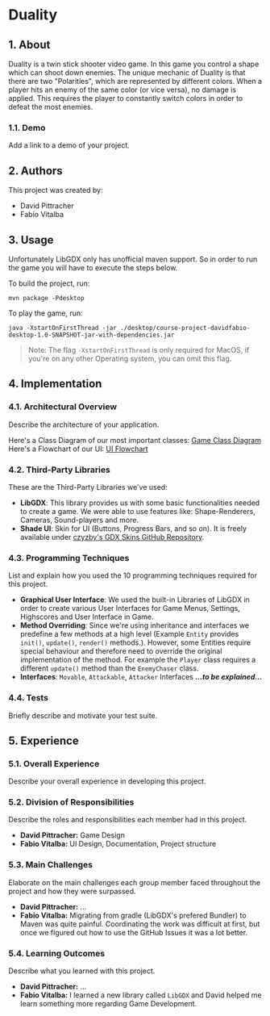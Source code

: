 # Duality
## 1. About
Duality is a twin stick shooter video game. In this game you control a shape which can shoot down enemies.
The unique mechanic of Duality is that there are two "Polarities", which are represented by different colors.
When a player hits an enemy of the same color (or vice versa), no damage is applied.
This requires the player to constantly switch colors in order to defeat the most enemies.

### 1.1. Demo
Add a link to a demo of your project.

## 2. Authors
This project was created by:
* David Pittracher 
* Fabio Vitalba

## 3. Usage
Unfortunately LibGDX only has unofficial maven support. So in order to run the game you will have to execute the steps below.

To build the project, run:

```shell
mvn package -Pdesktop
```

To play the game, run:

```shell
java -XstartOnFirstThread -jar ./desktop/course-project-davidfabio-desktop-1.0-SNAPSHOT-jar-with-dependencies.jar
```
> Note: The flag `-XstartOnFirstThread` is only required for MacOS, if you're on any other Operating system, you can omit this flag.

## 4. Implementation
### 4.1. Architectural Overview
Describe the architecture of your application.


Here's a Class Diagram of our most important classes: [Game Class Diagram](https://github.com/Programming-Project-2021-22/course-project-davidfabio/blob/main/GAME-CLASS-DIAGRAM.md)
Here's a Flowchart of our UI: [UI Flowchart](https://github.com/Programming-Project-2021-22/course-project-davidfabio/blob/main/UI-FLOWCHART.md)

### 4.2. Third-Party Libraries
These are the Third-Party Libraries we've used:
- **LibGDX**: This library provides us with some basic functionalities needed to create a game. We were able to use features like: Shape-Renderers, Cameras, Sound-players and more.
- **Shade UI**: Skin for UI (Buttons, Progress Bars, and so on). It is freely available under [czyzby's GDX Skins GitHub Repository](https://github.com/czyzby/gdx-skins).

### 4.3. Programming Techniques
List and explain how you used the 10 programming techniques required for this project.
- **Graphical User Interface**: We used the built-in Libraries of LibGDX in order to create various User Interfaces for Game Menus, Settings, Highscores and User Interface in Game. 
- **Method Overriding**: Since we're using inheritance and interfaces we predefine a few methods at a high level (Example `Entity` provides `init()`, `update()`, `render()` methods.). However, some Entities require special behaviour and therefore need to override the original implementation of the method. For example the `Player` class requires a different `update()` method than the `EnemyChaser` class.
- **Interfaces**: `Movable`, `Attackable`, `Attacker` Interfaces _**...to be explained...**_

### 4.4. Tests
Briefly describe and motivate your test suite.

## 5. Experience
### 5.1. Overall Experience
Describe your overall experience in developing this project.

### 5.2. Division of Responsibilities
Describe the roles and responsibilities each member had in this project.
- **David Pittracher:** Game Design
- **Fabio Vitalba:** UI Design, Documentation, Project structure

### 5.3. Main Challenges
Elaborate on the main challenges each group member faced throughout the project and how they were surpassed.
- **David Pittracher:** ...
- **Fabio Vitalba:** Migrating from gradle (LibGDX's prefered Bundler) to Maven was quite painful. Coordinating the work was difficult at first, but once we figured out how to use the GitHub Issues it was a lot better.

### 5.4. Learning Outcomes
Describe what you learned with this project.
- **David Pittracher:** ...
- **Fabio Vitalba:** I learned a new library called `LibGDX` and David helped me learn something more regarding Game Development.
